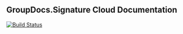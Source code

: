 ## GroupDocs.Signature Cloud Documentation

[![Build Status](https://travis-ci.com/groupdocs-signature-cloud/docs.svg?branch=master)](https://travis-ci.com/groupdocs-signature-cloud/docs)
